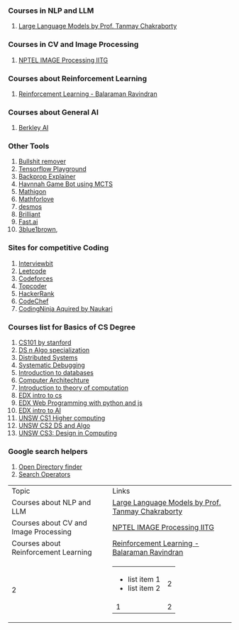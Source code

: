 ### Courses in NLP and LLM
1. [Large Language Models by Prof. Tanmay Chakraborty](https://www.youtube.com/playlist?list=PLqGkIjcOyrGnjyBHl4GE2S9kX47X96FH-)

### Courses in CV and Image Processing
1. [NPTEL IMAGE Processing IITG](https://www.youtube.com/playlist?list=PLwdnzlV3ogoVsma5GmBSsgJM6gHv1QoAo)

### Courses about Reinforcement Learning
1. [Reinforcement Learning - Balaraman Ravindran](https://www.youtube.com/@reinforcementlearning1077)

### Courses about General AI
1. [Berkley AI](https://www.youtube.com/playlist?list=PLjsx92GvetlT6aVqJodhOdMZ7M_IkJsmL)





### Other Tools
1. [Bullshit remover](https://www.bullshitremover.com/)
2. [Tensorflow Playground](https://playground.tensorflow.org)
3. [Backprop Explainer](https://xnought.github.io/backprop-explainer/)
4. [Havnnah Game Bot using MCTS](https://gauravmeena0708.github.io/havannah/index.html)
5. [Mathigon](https://mathigon.org/)
6. [Mathforlove](https://mathforlove.com)
7. [desmos](https://www.desmos.com/)
8. [Brilliant](https://brilliant.org/)
9. [Fast.ai](https://course.fast.ai/)
10. [3blue1brown](https://www.youtube.com/@3blue1brown), 


### Sites for competitive Coding
1. [Interviewbit](interviewbit.com/)
2. [Leetcode](https://leetcode.com/)
3. [Codeforces](https://codeforces.com/)
4. [Topcoder](https://www.topcoder.com/)
5. [HackerRank](https://www.hackerrank.com/)
6. [CodeChef](https://www.codechef.com/)
7. [CodingNinja Aquired by Naukari](https://www.naukri.com/code360/)

### Courses list for Basics of CS Degree
1. [CS101 by stanford](https://www.edx.org/learn/computer-science/stanford-university-computer-science-101)
2. [DS n Algo specialization](https://www.coursera.org/specializations/data-structures-algorithms)
3. [Distributed Systems](https://www.youtube.com/playlist?list=PLrw6a1wE39_tb2fErI4-WkMbsvGQk9_UB)
4. [Systematic Debugging](https://www.st.cs.uni-saarland.de/whyprogramsfail/slides.php)
5. [Introduction to databases](https://www.youtube.com/playlist?list=PLroEs25KGvwzmvIxYHRhoGTz9w8LeXek0)
6. [Computer Architechture](https://www.coursera.org/learn/comparch)
7. [Introduction to theory of computation](https://www.youtube.com/playlist?list=PL601FC994BDD963E4)
8. [EDX intro to cs](https://www.edx.org/learn/computer-science/harvard-university-cs50-s-introduction-to-computer-science)
9. [EDX Web Programming with python and js](https://www.edx.org/learn/web-development/harvard-university-cs50-s-web-programming-with-python-and-javascript)
10. [EDX intro to AI](https://www.edx.org/learn/artificial-intelligence/harvard-university-cs50-s-introduction-to-artificial-intelligence-with-python)
11. [UNSW CS1 Higher computing ](https://www.youtube.com/playlist?list=PL6B940F08B9773B9F)
12. [UNSW CS2 DS and Algo](https://www.youtube.com/playlist?list=PLE621E25B3BF8B9D1)
13. [UNSW CS3: Design in Computing](https://www.youtube.com/playlist?list=PLC3E93EF6B9645D9D)

### Google search helpers
1. [Open Directory finder](https://ewasion.github.io/opendirectory-finder/)
2. [Search Operators](https://ahrefs.com/blog/google-advanced-search-operators/)

<table>
    <tbody>
        <tr>
            <td>Topic</td>
            <td>Links</td>
        </tr>
        <tr>
            <td>Courses about NLP and LLM</td>
            <td><a href="https://www.youtube.com/playlist?list=PLqGkIjcOyrGnjyBHl4GE2S9kX47X96FH-">Large Language Models by Prof. Tanmay Chakraborty</a></td>
        </tr>
        <tr>
            <td>Courses about CV and Image Processing</td>
            <td><a href="https://www.youtube.com/playlist?list=PLwdnzlV3ogoVsma5GmBSsgJM6gHv1QoAo">NPTEL IMAGE Processing IITG</a></td>
        </tr>
        <tr>
            <td>Courses about Reinforcement Learning</td>
            <td><a href="[https://www.youtube.com/playlist?list=PLwdnzlV3ogoVsma5GmBSsgJM6gHv1QoAo](https://www.youtube.com/@reinforcementlearning1077)">Reinforcement Learning - Balaraman Ravindran</a></td>
        </tr>
        <tr>
            <td>2</td>
            <td><table>
    <tbody>
        <tr>
            <td><ul><li>list item 1</li><li>list item 2</li></ul></td>
            <td>2</td>
        </tr>
        <tr>
            <td>1</td>
            <td>2</td>
        </tr>
    </tbody>
</table></td>
        </tr>
    </tbody>
</table>
